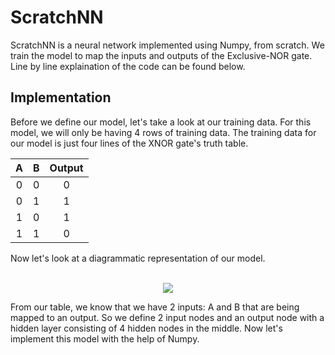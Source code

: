 # ScratchNN

ScratchNN is a neural network implemented using Numpy, from scratch. We train the model to map the inputs and outputs of the Exclusive-NOR gate. Line by line explaination of the code can be found below.

## Implementation

Before we define our model, let's take a look at our training data. For this model, we will only be having 4 rows of training data. The training data for our model is just four lines of the XNOR gate's truth table. 

| A  | B  | Output |
|:--:|:--:|:------:|
|0   |0   |0       |
|0   |1   |1       |
|1   |0   |1       |
|1   |1   |0       |

Now let's look at a diagrammatic representation of our model.

<div align="center">
<br><img src="https://cldup.com/zJzDxXKT-z.png"><br>
</div>

From our table, we know that we have 2 inputs: A and B that are being mapped to an output. So we define 2 input nodes and an output node with a hidden layer consisting of 4 hidden nodes in the middle. Now let's implement this model with the help of Numpy.
